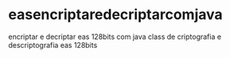 # easencriptaredecriptarcomjava
encriptar e decriptar eas 128bits com java class de criptografia e descriptografia eas 128bits
